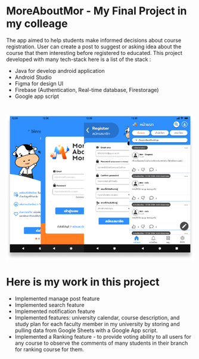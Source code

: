 # MoreAboutMor - My Final Project in my colleage 
The app aimed to help students make informed decisions about course registration. User can create a post to suggest or asking idea about the course that them interesting before registered to educated. This project developed with many tech-stack here is a list of the stack :
- Java for develop android application
- Android Studio
- Figma for design UI
- Firebase (Authentication, Real-time database, Firestorage)
- Google app script

<br>

![image](/images/Overview.png)

# Here is my work in this project
- Implemented manage post feature 
- Implemented search feature
- Implemented notification feature
- Implemented features: university calendar, course description, and study plan for each faculty member in my university by storing and pulling data from Google Sheets with a Google App script.
- Implemented a Ranking feature - to provide voting ability to all users for any course to observe the comments of many students in their branch for ranking course for them.

  

